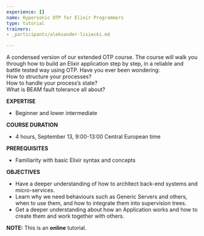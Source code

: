 ```yaml
---
experience: []
name: Hypersonic OTP for Elixir Programmers
type: tutorial
trainers:
- _participants/aleksander-lisiecki.md

---
```

A condensed version of our extended OTP course. The course will walk you through how to build an Elixir application step by step, in a reliable and battle tested way using OTP. Have you ever been wondering:  
How to structure your processes?  
How to handle your process’s state?  
What is BEAM fault tolerance all about?

**EXPERTISE**

* Beginner and lower intermediate

**COURSE DURATION**

* 4 hours, September 13, 9:00-13:00 Central European time

**PREREQUISITES**

* Familiarity with basic Elixir syntax and concepts

**OBJECTIVES**

* Have a deeper understanding of how to architect back-end systems and micro-services.
* Learn why we need behaviours such as Generic Servers and others, when to use them, and how to integrate them into supervision trees.
* Get a deeper understanding about how an Application works and how to create them and work together with others.

**NOTE:** This is an **online** tutorial.